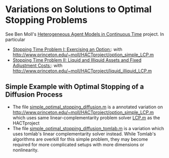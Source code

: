 # Variations on Solutions to Optimal Stopping Problems
See Ben Moll's [Heterogeneous Agent Models in Continuous Time](http://www.princeton.edu/~moll/HACTproject.htm) project.  In particular
* [Stopping Time Problem I: Exercising an Option:](http://www.princeton.edu/~moll/HACTproject/option_simple.pdf): with http://www.princeton.edu/~moll/HACTproject/option_simple_LCP.m
* [Stopping Time Problem II: Liquid and Illiquid Assets and Fixed Adjustment Costs:](http://www.princeton.edu/~moll/HACTproject/liquid_illiquid_numerical.pdf): with http://www.princeton.edu/~moll/HACTproject/liquid_illiquid_LCP.m

## Simple Example with Optimal Stopping of a Diffusion Process
* The file [simple_optimal_stopping_diffusion.m](./simple_optimal_stopping_diffusion.m) is a annotated variation on http://www.princeton.edu/~moll/HACTproject/option_simple_LCP.m which uses same linear-complementarity problem solver [LCP.m](./LCP.m) as the HACTproject
* The file [simple_optimal_stopping_diffusion_tomlab.m](./simple_optimal_stopping_diffusion_tomlab.m) is a variation which uses tomlab's linear complementarity solver instead.   While Tomlab's algorithms are overkill for this simple problem, they may become required for more complicated setups with more dimensions or nonlinearity.

